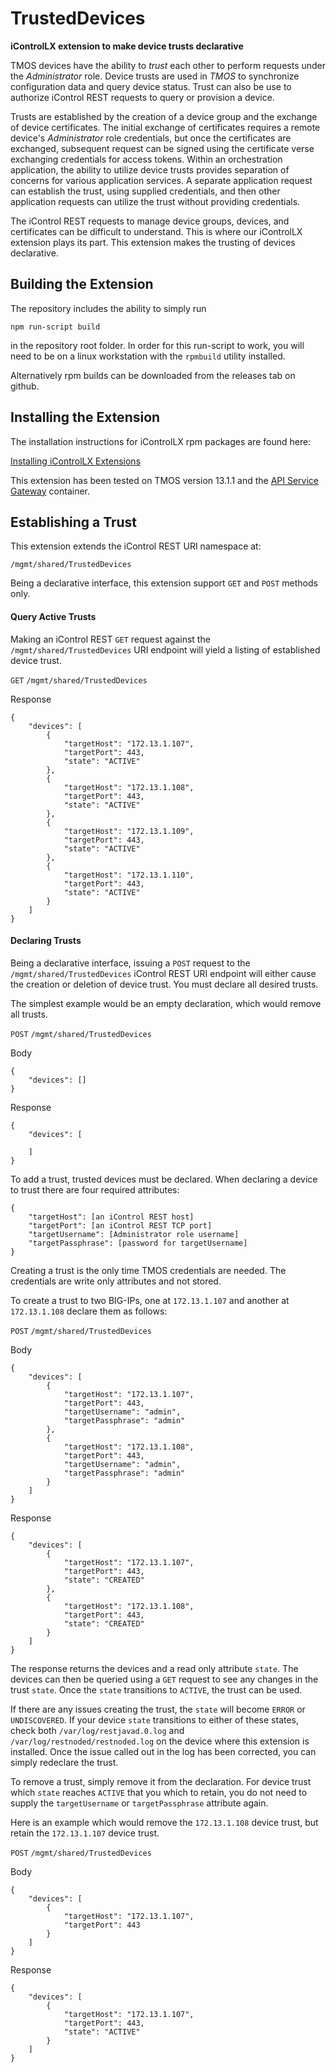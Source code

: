 # TrustedDevices
**iControlLX extension to make device trusts declarative**

TMOS devices have the ability to *trust* each other to perform requests under the *Administrator* role. Device trusts are used in *TMOS* to synchronize configuration data and query device status. Trust can also be use to authorize iControl REST requests to query or provision a device.

Trusts are established by the creation of a device group and the exchange of device certificates. The initial exchange of certificates requires a remote device's *Administrator* role credentials, but once the certificates are exchanged, subsequent request can be signed using the certificate verse exchanging credentials for access tokens. Within an orchestration application, the ability to utilize device trusts provides separation of concerns for various application services. A separate application request can establish the trust, using supplied credentials, and then other application requests can utilize the trust without providing credentials.

The iControl REST requests to manage device groups, devices, and certificates can be difficult to understand. This is where our iControlLX extension plays its part. This extension makes the trusting of devices declarative.

## Building the Extension ##

The repository includes the ability to simply run 

`npm run-script build` 

in the repository root folder. In order for this run-script to work, you will need to be on a linux workstation with the `rpmbuild` utility installed.

Alternatively rpm builds can be downloaded from the releases tab on github.

## Installing the Extension ##

The installation instructions for iControlLX rpm packages are found here:

[Installing iControlLX Extensions](https://clouddocs.f5.com/products/iapp/iapp-lx/docker-1_0_4/icontrollx_pacakges/working_with_icontrollx_packages.html)

This extension has been tested on TMOS version 13.1.1 and the [API Service Gateway](https://hub.docker.com/r/f5devcentral/f5-api-services-gateway/) container.

## Establishing a Trust ##

This extension extends the iControl REST URI namespace at:

`/mgmt/shared/TrustedDevices`

Being a declarative interface, this extension support `GET` and `POST` methods only. 

#### Query Active Trusts ####

Making an iControl REST `GET` request against the `/mgmt/shared/TrustedDevices` URI endpoint will yield a listing of established device trust.

`GET` `/mgmt/shared/TrustedDevices`

Response

```
{
    "devices": [
        {
            "targetHost": "172.13.1.107",
            "targetPort": 443,
            "state": "ACTIVE"
        },
        {
            "targetHost": "172.13.1.108",
            "targetPort": 443,
            "state": "ACTIVE"
        },
        {
            "targetHost": "172.13.1.109",
            "targetPort": 443,
            "state": "ACTIVE"
        },
        {
            "targetHost": "172.13.1.110",
            "targetPort": 443,
            "state": "ACTIVE"
        }
    ]
}
```

#### Declaring Trusts ####

Being a declarative interface, issuing a `POST` request to the `/mgmt/shared/TrustedDevices` iControl REST URI endpoint will either cause the creation or deletion of device trust. You must declare all desired trusts.

The simplest example would be an empty declaration, which would remove all trusts.


`POST` `/mgmt/shared/TrustedDevices`

Body
```
{
    "devices": []
}
```

Response

```
{
    "devices": [
        
    ]
}
```

To add a trust, trusted devices must be declared. When declaring a device to trust there are four required attributes:

```
{
    "targetHost": [an iControl REST host]
    "targetPort": [an iControl REST TCP port]
    "targetUsername": [Administrator role username]
    "targetPassphrase": [password for targetUsername]
}
```
Creating a trust is the only time TMOS credentials are needed. The credentials are write only attributes and not stored.

To create a trust to two BIG-IPs, one at `172.13.1.107` and another at `172.13.1.108` declare them as follows:

`POST` `/mgmt/shared/TrustedDevices`

Body
```
{
    "devices": [
        {
            "targetHost": "172.13.1.107",
            "targetPort": 443,
            "targetUsername": "admin",
            "targetPassphrase": "admin"
        },
        {
            "targetHost": "172.13.1.108",
            "targetPort": 443,
            "targetUsername": "admin",
            "targetPassphrase": "admin"
        }
    ]
}
```

Response
```
{
    "devices": [
        {
            "targetHost": "172.13.1.107",
            "targetPort": 443,
            "state": "CREATED"
        },
        {
            "targetHost": "172.13.1.108",
            "targetPort": 443,
            "state": "CREATED"
        }
    ]
}
```

The response returns the devices and a read only attribute `state`. The devices can then be queried using a `GET` request to see any changes in the trust `state`. Once the `state` transitions to `ACTIVE`, the trust can be used.

If there are any issues creating the trust, the `state` will become `ERROR` or `UNDISCOVERED`. If your device `state` transitions to either of these states, check both `/var/log/restjavad.0.log` and `/var/log/restnoded/restnoded.log` on the device where this extension is installed. Once the issue called out in the log has been corrected, you can simply redeclare the trust.

To remove a trust, simply remove it from the declaration. For device trust which `state` reaches `ACTIVE` that you which to retain, you do not need to supply the `targetUsername` or `targetPassphrase` attribute again.

Here is an example which would remove the `172.13.1.108` device trust, but retain the `172.13.1.107` device trust.

`POST` `/mgmt/shared/TrustedDevices`

Body
```
{
    "devices": [
        {
            "targetHost": "172.13.1.107",
            "targetPort": 443
        }
    ]
}
```

Response
```
{
    "devices": [
        {
            "targetHost": "172.13.1.107",
            "targetPort": 443,
            "state": "ACTIVE"
        }
    ]
}
```
